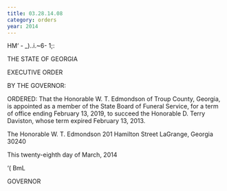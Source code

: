```yaml
---
title: 03.28.14.08
category: orders
year: 2014
---
```

 

HM‘ - _)..i.~6- 1;:

THE STATE OF GEORGIA

EXECUTIVE ORDER

BY THE GOVERNOR:

ORDERED: That the Honorable W. T. Edmondson of Troup County, Georgia, is
appointed as a member of the State Board of Funeral Service, for a
term of office ending February 13, 2019, to succeed the Honorable
D. Terry Daviston, whose term expired February 13, 2013.

The Honorable W. T. Edmondson
201 Hamilton Street
LaGrange, Georgia 30240

This twenty-eighth day of March, 2014

‘( BmL

GOVERNOR

